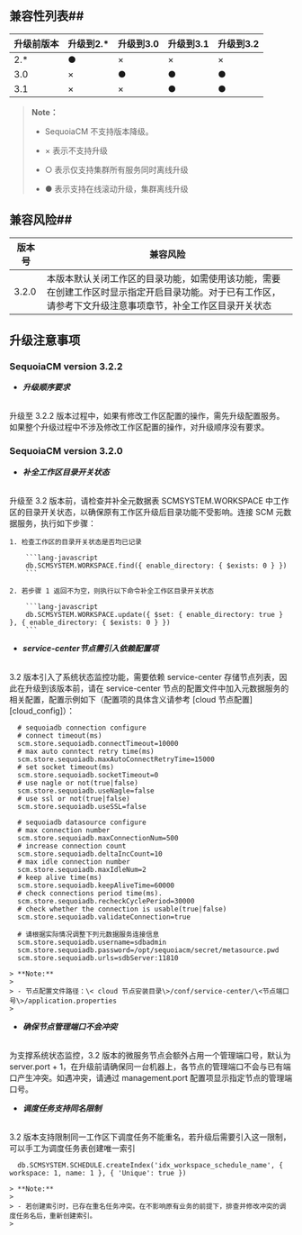 ## 兼容性列表##

| 升级前版本 | 升级到2.* | 升级到3.0 | 升级到3.1  | 升级到3.2  |
|------------|-----------|-----------|------------|------------|
| 2.*        | ●         | ×         | ×          | ×          |
| 3.0        | ×         | ●         | ●          | ●          |
| 3.1        | ×         | ×         | ●          | ●          |

> **Note：**
>
>  * SequoiaCM 不支持版本降级。
>
>  * × 表示不支持升级
>
>  * ○ 表示仅支持集群所有服务同时离线升级
>
>  * ● 表示支持在线滚动升级，集群离线升级

## 兼容风险##
| 版本号 | 兼容风险                                                                          |
|------------|-------------------------------------------------------------------------------|
| 3.2.0      | 本版本默认关闭工作区的目录功能，如需使用该功能，需要在创建工作区时显示指定开启目录功能。对于已有工作区，请参考下文升级注意事项章节，补全工作区目录开关状态 |

## 升级注意事项 ##

### SequoiaCM version 3.2.2 ###
- ***升级顺序要求***
<br>
升级至 3.2.2 版本过程中，如果有修改工作区配置的操作，需先升级配置服务。
<br>
如果整个升级过程中不涉及修改工作区配置的操作，对升级顺序没有要求。


### SequoiaCM version 3.2.0 ###
- ***补全工作区目录开关状态***
<br>
升级至 3.2 版本前，请检查并补全元数据表 SCMSYSTEM.WORKSPACE 中工作区的目录开关状态，以确保原有工作区升级后目录功能不受影响。连接 SCM 元数据服务，执行如下步骤：

    1. 检查工作区的目录开关状态是否均已记录

        ```lang-javascript
        db.SCMSYSTEM.WORKSPACE.find({ enable_directory: { $exists: 0 } })
        ```

    2. 若步骤 1 返回不为空，则执行以下命令补全工作区目录开关状态

        ```lang-javascript
        db.SCMSYSTEM.WORKSPACE.update({ $set: { enable_directory: true } }, { enable_directory: { $exists: 0 } })
        ```

- ***service-center节点需引入依赖配置项***
<br>
3.2 版本引入了系统状态监控功能，需要依赖 service-center 存储节点列表，因此在升级到该版本前，请在 service-center 节点的配置文件中加入元数据服务的相关配置，配置示例如下（配置项的具体含义请参考 [cloud 节点配置][cloud_config]）：
   
  ```lang-ini
    # sequoiadb connection configure
    # connect timeout(ms)
    scm.store.sequoiadb.connectTimeout=10000
    # max auto conntect retry time(ms)
    scm.store.sequoiadb.maxAutoConnectRetryTime=15000
    # set socket timeout(ms)
    scm.store.sequoiadb.socketTimeout=0
    # use nagle or not(true|false)
    scm.store.sequoiadb.useNagle=false
    # use ssl or not(true|false)
    scm.store.sequoiadb.useSSL=false
    
    # sequoiadb datasource configure
    # max connection number
    scm.store.sequoiadb.maxConnectionNum=500
    # increase connection count
    scm.store.sequoiadb.deltaIncCount=10
    # max idle connection number
    scm.store.sequoiadb.maxIdleNum=2
    # keep alive time(ms)
    scm.store.sequoiadb.keepAliveTime=60000
    # check connections period time(ms).
    scm.store.sequoiadb.recheckCyclePeriod=30000
    # check whether the connection is usable(true|false)
    scm.store.sequoiadb.validateConnection=true
    
    # 请根据实际情况调整下列元数据服务连接信息
    scm.store.sequoiadb.username=sdbadmin
    scm.store.sequoiadb.password=/opt/sequoiacm/secret/metasource.pwd
    scm.store.sequoiadb.urls=sdbServer:11810

   ```
  
    > **Note:**
    >
    > - 节点配置文件路径：\< cloud 节点安装目录\>/conf/service-center/\<节点端口号\>/application.properties
    > 



- ***确保节点管理端口不会冲突***
<br>
 为支撑系统状态监控，3.2 版本的微服务节点会额外占用一个管理端口号，默认为 server.port + 1，在升级前请确保同一台机器上，各节点的管理端口不会与已有端口产生冲突。如遇冲突，请通过 management.port 配置项显示指定节点的管理端口号。

- ***调度任务支持同名限制***
<br>
3.2 版本支持限制同一工作区下调度任务不能重名，若升级后需要引入这一限制，可以手工为调度任务表创建唯一索引

  ```lang-javascript
    db.SCMSYSTEM.SCHEDULE.createIndex('idx_workspace_schedule_name', { workspace: 1, name: 1 }, { 'Unique': true })
   ```

    > **Note:**
    >
    > - 若创建索引时，已存在重名任务冲突。在不影响原有业务的前提下，排查并修改冲突的调度任务名后，重新创建索引。
    > 

[cloud_config]:Maintainance/Node_Config/cloud.md